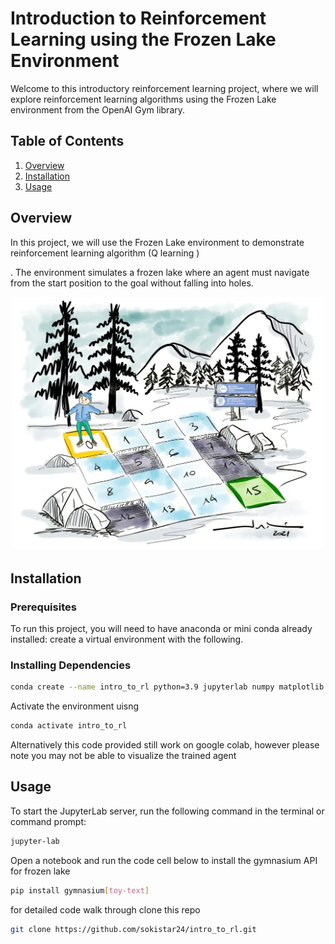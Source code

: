 # Introduction to Reinforcement Learning using the Frozen Lake Environment

Welcome to this introductory reinforcement learning project, where we will explore reinforcement learning algorithms using the Frozen Lake environment from the OpenAI Gym library.

## Table of Contents

1. [Overview](#overview)
2. [Installation](#installation)
3. [Usage](#usage)


## Overview

In this project, we will use the 
Frozen Lake environment to demonstrate reinforcement
learning algorithm (Q learning )

. 
The environment simulates a frozen lake where an 
agent must navigate from the start position to the goal without falling into holes.
<div style="text-align: center;">
  <img src="images/frozen_lake.png" alt="Frozen Lake" title="Frozen Lake" width="500" height="auto" />
</div>

## Installation

### Prerequisites

To run this project, you will need to have anaconda or mini conda already installed:
create a virtual environment with the following.

### Installing Dependencies

```bash
conda create --name intro_to_rl python=3.9 jupyterlab numpy matplotlib
```
Activate the environment uisng 
```bash
conda activate intro_to_rl

```
Alternatively this code provided still work on google colab, however please note you may not be able to visualize the trained agent  
## Usage 
To start the JupyterLab server, run the following command 
in the terminal or command prompt:
```bash
jupyter-lab
```
Open a notebook and run the code cell below to install the gymnasium API for frozen lake
```bash
pip install gymnasium[toy-text]
```
for detailed code walk through  clone this repo 
```bash
git clone https://github.com/sokistar24/intro_to_rl.git
```